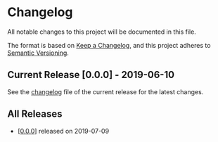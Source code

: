 # Changelog

All notable changes to this project will be documented in this file.

The format is based on [Keep a Changelog](https://keepachangelog.com/en/1.0.0/),
and this project adheres to [Semantic Versioning](https://semver.org/spec/v2.0.0.html).

## Current Release [0.0.0] - 2019-06-10

See the [changelog](.changelog/CHANGELOG-0.0.0.md) file of the current release for the latest changes.

## All Releases

- [[0.0.0](.changelog/CHANGELOG-0.0.0.md)] released on 2019-07-09
